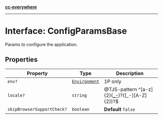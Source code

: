 [**cc-everywhere**](../../../../../index.md)

***

# Interface: ConfigParamsBase

Params to configure the application.

## Properties

| Property | Type | Description |
| ------ | ------ | ------ |
| <a id="env"></a> `env?` | [`Environment`](../../host-info-types/enumerations/environment.md) | 1P only |
| <a id="locale"></a> `locale?` | `string` | @TJS-pattern ^[a-z]{2}([_-]([A-Za-z]{2,4}))?([_-][A-Z]{2})?$ |
| <a id="skipbrowsersupportcheck"></a> `skipBrowserSupportCheck?` | `boolean` | **Default** `false` |
